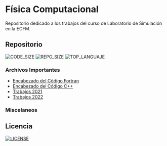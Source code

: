 # Física Computacional

Repositorio dedicado a los trabajos del curso de Laboratorio de Simulación
en la ECFM.

## Repositorio
![CODE_SIZE](https://img.shields.io/github/languages/code-size/DSarceno/Computational_Physics?style=for-the-badge)
![REPO_SIZE](https://img.shields.io/github/repo-size/DSarceno/Computational_Physics?style=for-the-badge&color=limegreen)
![TOP_LANGUAJE](https://img.shields.io/github/languages/top/DSarceno/Computational_Physics?color=FF0000&style=for-the-badge)

### Archivos Importantes
  - [Encabezado del Código Fortran](./header.f95)
  - [Encabezado del Código C++](./header.cpp)
  - [Trabajos 2021](https://github.com/DSarceno/Computational_Physics/tree/main/2021)
  - [Trabajos 2022](https://github.com/DSarceno/Computational_Physics/tree/main/2022)
### Miscelaneos

## Licencia
[![LICENSE](https://img.shields.io/github/license/DSarceno/Computational_Physics?style=for-the-badge&color=purple)](LICENSE)
